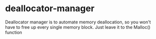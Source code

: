# deallocator-manager
Deallocator manager is to automate memory deallocation, so you won't have to free up every single memory block. Just leave it to the Malloc() function
